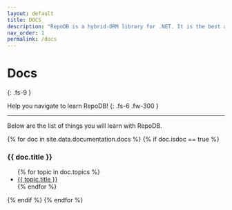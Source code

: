 ```yaml
---
layout: default
title: DOCS
description: "RepoDB is a hybrid-ORM library for .NET. It is the best alternative ORM to both Dapper and EntityFramework."
nav_order: 1
permalink: /docs
---
```


# Docs
{: .fs-9 }

Help you navigate to learn RepoDB!
{: .fs-6 .fw-300 }

---

Below are the list of things you will learn with RepoDB.

{% for doc in site.data.documentation.docs %}
{% if doc.isdoc == true %}

### {{ doc.title }}

<ul>
    {% for topic in doc.topics %}
    <li><a href="{{ topic.url }}">{{ topic.title }}</a></li>
    {% endfor %}
</ul>

{% endif %}
{% endfor %}
